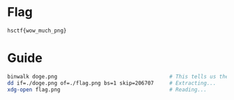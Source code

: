# Flag
`hsctf{wow_much_png}`

# Guide

```bash
binwalk doge.png                                    # This tells us there are 2 png in this png file... weird
dd if=./doge.png of=./flag.png bs=1 skip=206707     # Extracting...
xdg-open flag.png                                   # Reading...
```
